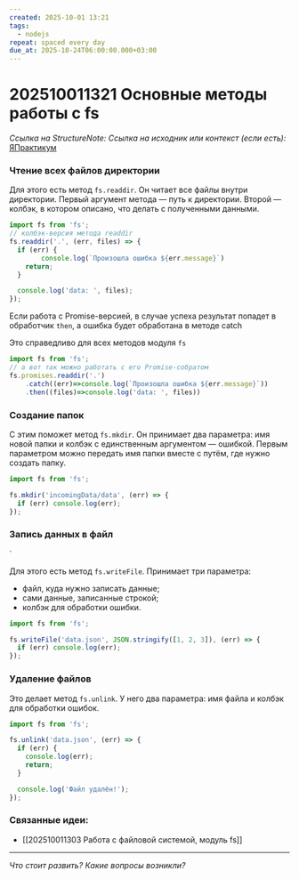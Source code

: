 ```yaml
---
created: 2025-10-01 13:21
tags:
  - nodejs
repeat: spaced every day
due_at: 2025-10-24T06:00:00.000+03:00
---
```

# 202510011321 Основные методы работы с fs

*Ссылка на StructureNote:* 
*Ссылка на исходник или контекст (если есть):* [ЯПрактикум](https://practicum.yandex.ru/learn/backend-nodejs/courses/16b47298-e20d-4fde-9619-1ab305039a00/sprints/564238/topics/57910525-b12b-4241-8764-6b23c37a80fc/lessons/07bbdbbc-30d5-4992-ab7f-eed072afdc92/)

### Чтение всех файлов директории

Для этого есть метод `fs.readdir`. Он читает все файлы внутри директории. Первый аргумент метода — путь к директории. Второй — колбэк, в котором описано, что делать с полученными данными.

```ts
import fs from 'fs';
// колбэк-версия метода readdir
fs.readdir('.', (err, files) => {
  if (err) {
        console.log(`Произошла ошибка ${err.message}`)
    return;
  }

  console.log('data: ', files);
});
```

Если работа с Promise-версией, в случае успеха результат попадет в обработчик `then`, а ошибка будет обработана в методе catch

Это справедливо для всех методов модуля `fs`

```ts
import fs from 'fs';
// а вот так можно работать с его Promise-собратом
fs.promises.readdir('.')
    .catch((err)=>console.log(`Произошла ошибка ${err.message}`))
    .then((files)=>console.log('data: ', files))
```

### Создание папок

С этим поможет метод `fs.mkdir`. Он принимает два параметра: имя новой папки и колбэк с единственным аргументом — ошибкой. Первым параметром можно передать имя папки вместе с путём, где нужно создать папку.

```ts
import fs from 'fs';

fs.mkdir('incomingData/data', (err) => {
  if (err) console.log(err);
});
```

### Запись данных в файл

`

Для этого есть метод `fs.writeFile`. Принимает три параметра:

- файл, куда нужно записать данные;
- сами данные, записанные строкой;
- колбэк для обработки ошибки.

```ts
import fs from 'fs';

fs.writeFile('data.json', JSON.stringify([1, 2, 3]), (err) => {
  if (err) console.log(err);
});
```

### Удаление файлов

Это делает метод `fs.unlink`. У него два параметра: имя файла и колбэк для обработки ошибок.

```ts
import fs from 'fs';

fs.unlink('data.json', (err) => {
  if (err) {
    console.log(err);
    return;
  }

  console.log('Файл удалён!');
});
```

### Связанные идеи:

* [[202510011303 Работа с файловой системой, модуль fs]]
---

*Что стоит развить? Какие вопросы возникли?*
